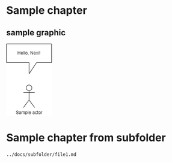 # Sample chapter

## sample graphic
![Sample graphic](subfolder/graphic.drawio.png)

# Sample chapter from subfolder

```{.include}
../docs/subfolder/file1.md
```

